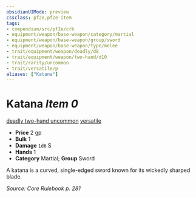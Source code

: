```yaml
---
obsidianUIMode: preview
cssclass: pf2e,pf2e-item
tags:
- compendium/src/pf2e/crb
- equipment/weapon/base-weapon/category/martial
- equipment/weapon/base-weapon/group/sword
- equipment/weapon/base-weapon/type/melee
- trait/equipment/weapon/deadly/d8
- trait/equipment/weapon/two-hand/d10
- trait/rarity/uncommon
- trait/versatile/p
aliases: ["Katana"]
---
```

# Katana *Item 0*  
[deadly <d8>](deadly.md)  [two-hand <d10>](two-hand.md)  [uncommon](uncommon.md)  [versatile <p>](versatile.md)  

- **Price** 2 gp
- **Bulk** 1
- **Damage** `1d6` S
- **Hands** 1
- **Category** Martial; **Group** Sword 

A katana is a curved, single-edged sword known for its wickedly sharped blade.

*Source: Core Rulebook p. 281*